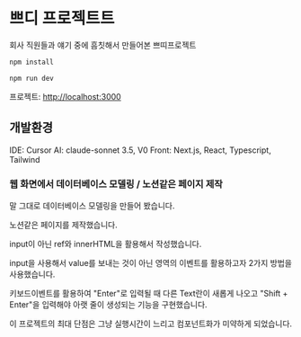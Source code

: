 # 쁘디 프로젝트트

회사 직원들과 얘기 중에 흠칫해서 만들어본 쁘띠프로젝트

```bash
npm install

npm run dev
```

프로젝트: [http://localhost:3000](http://localhost:3000)

## 개발환경

IDE: Cursor
AI: claude-sonnet 3.5, V0
Front: Next.js, React, Typescript, Tailwind

### 웹 화면에서 데이터베이스 모델링 / 노션같은 페이지 제작

말 그대로 데이터베이스 모델링을 만들어 봤습니다.

노션같은 페이지를 제작했습니다.

input이 아닌 ref와 innerHTML을 활용해서 작성했습니다.

input을 사용해서 value를 보내는 것이 아닌 영역의 이벤트를 활용하고자 2가지 방법을 사용했습니다.

키보드이벤트를 활용하여 "Enter"로 입력될 때 다른 Text란이 새롭게 나오고 "Shift + Enter"을 입력해야 아랫 줄이 생성되는 기능을 구현했습니다.

이 프로젝트의 최대 단점은 그냥 실행시간이 느리고 컴포넌트화가 미약하게 되었습니다.
